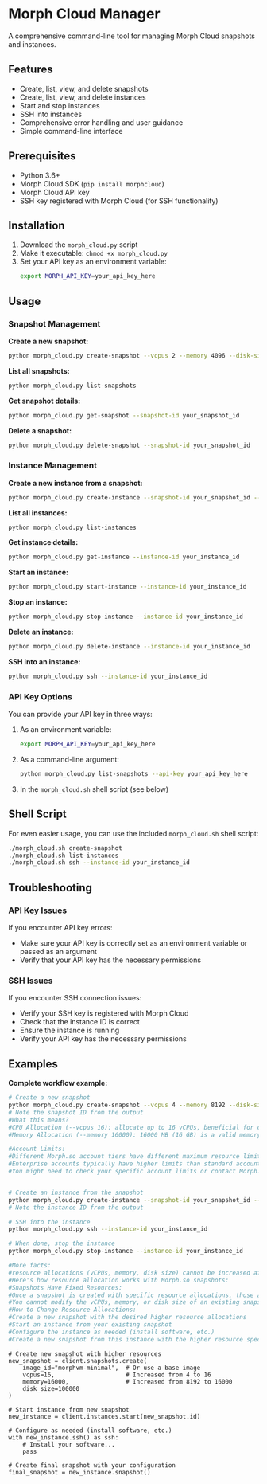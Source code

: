 # Morph Cloud Manager

A comprehensive command-line tool for managing Morph Cloud snapshots and instances.

## Features

- Create, list, view, and delete snapshots
- Create, list, view, and delete instances
- Start and stop instances
- SSH into instances
- Comprehensive error handling and user guidance
- Simple command-line interface

## Prerequisites

- Python 3.6+
- Morph Cloud SDK (`pip install morphcloud`)
- Morph Cloud API key
- SSH key registered with Morph Cloud (for SSH functionality)

## Installation

1. Download the `morph_cloud.py` script
2. Make it executable: `chmod +x morph_cloud.py`
3. Set your API key as an environment variable:
   ```bash
   export MORPH_API_KEY=your_api_key_here
   ```

## Usage

### Snapshot Management

**Create a new snapshot:**
```bash
python morph_cloud.py create-snapshot --vcpus 2 --memory 4096 --disk-size 50000
```

**List all snapshots:**
```bash
python morph_cloud.py list-snapshots
```

**Get snapshot details:**
```bash
python morph_cloud.py get-snapshot --snapshot-id your_snapshot_id
```

**Delete a snapshot:**
```bash
python morph_cloud.py delete-snapshot --snapshot-id your_snapshot_id
```

### Instance Management

**Create a new instance from a snapshot:**
```bash
python morph_cloud.py create-instance --snapshot-id your_snapshot_id --name my-instance
```

**List all instances:**
```bash
python morph_cloud.py list-instances
```

**Get instance details:**
```bash
python morph_cloud.py get-instance --instance-id your_instance_id
```

**Start an instance:**
```bash
python morph_cloud.py start-instance --instance-id your_instance_id
```

**Stop an instance:**
```bash
python morph_cloud.py stop-instance --instance-id your_instance_id
```

**Delete an instance:**
```bash
python morph_cloud.py delete-instance --instance-id your_instance_id
```

**SSH into an instance:**
```bash
python morph_cloud.py ssh --instance-id your_instance_id
```

### API Key Options

You can provide your API key in three ways:

1. As an environment variable:
   ```bash
   export MORPH_API_KEY=your_api_key_here
   ```

2. As a command-line argument:
   ```bash
   python morph_cloud.py list-snapshots --api-key your_api_key_here
   ```

3. In the `morph_cloud.sh` shell script (see below)

## Shell Script

For even easier usage, you can use the included `morph_cloud.sh` shell script:

```bash
./morph_cloud.sh create-snapshot
./morph_cloud.sh list-instances
./morph_cloud.sh ssh --instance-id your_instance_id
```

## Troubleshooting

### API Key Issues

If you encounter API key errors:
- Make sure your API key is correctly set as an environment variable or passed as an argument
- Verify that your API key has the necessary permissions

### SSH Issues

If you encounter SSH connection issues:
- Verify your SSH key is registered with Morph Cloud
- Check that the instance ID is correct
- Ensure the instance is running
- Verify your API key has the necessary permissions

## Examples

**Complete workflow example:**

```bash
# Create a new snapshot
python morph_cloud.py create-snapshot --vcpus 4 --memory 8192 --disk-size 100000
# Note the snapshot ID from the output
#What this means?
#CPU Allocation (--vcpus 16): allocate up to 16 vCPUs, beneficial for compute-intensive tasks like data processing, model training, or running #multiple parallel processes
#Memory Allocation (--memory 16000): 16000 MB (16 GB) is a valid memory allocation, good for in-memory data processing, running large databases

#Account Limits:
#Different Morph.so account tiers have different maximum resource limits
#Enterprise accounts typically have higher limits than standard accounts
#You might need to check your specific account limits or contact Morph.so support if you need exceptionally high resources


# Create an instance from the snapshot
python morph_cloud.py create-instance --snapshot-id your_snapshot_id --name my-server
# Note the instance ID from the output

# SSH into the instance
python morph_cloud.py ssh --instance-id your_instance_id

# When done, stop the instance
python morph_cloud.py stop-instance --instance-id your_instance_id

#More facts:
#resource allocations (vCPUs, memory, disk size) cannot be increased after a snapshot is created in Morph.so. Snapshots are immutable templates #with fixed resource configurations.
#Here's how resource allocation works with Morph.so snapshots:
#Snapshots Have Fixed Resources:
#Once a snapshot is created with specific resource allocations, those allocations are fixed
#You cannot modify the vCPUs, memory, or disk size of an existing snapshot
#How to Change Resource Allocations:
#Create a new snapshot with the desired higher resource allocations
#Start an instance from your existing snapshot
#Configure the instance as needed (install software, etc.)
#Create a new snapshot from this instance with the higher resource specifications


```
```
# Create new snapshot with higher resources
new_snapshot = client.snapshots.create(
    image_id="morphvm-minimal",  # Or use a base image
    vcpus=16,                    # Increased from 4 to 16
    memory=16000,                # Increased from 8192 to 16000
    disk_size=100000
)

# Start instance from new snapshot
new_instance = client.instances.start(new_snapshot.id)

# Configure as needed (install software, etc.)
with new_instance.ssh() as ssh:
    # Install your software...
    pass

# Create final snapshot with your configuration
final_snapshot = new_instance.snapshot()
```

